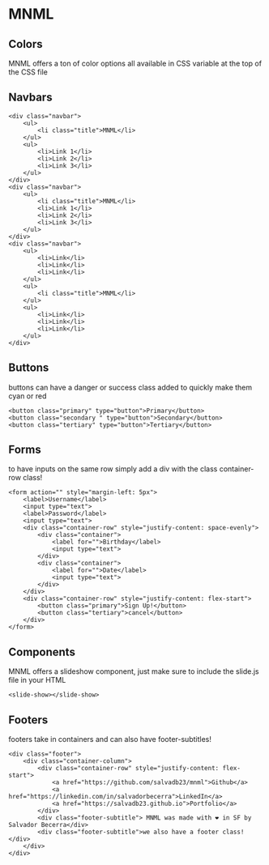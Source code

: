 # MNML

## Colors
MNML offers a ton of color options all available in CSS variable at the top of the CSS file
## Navbars
```
<div class="navbar">
    <ul>
        <li class="title">MNML</li>
    </ul>
    <ul>
        <li>Link 1</li>
        <li>Link 2</li>
        <li>Link 3</li>
    </ul>
</div>
<div class="navbar">
    <ul>
        <li class="title">MNML</li>
        <li>Link 1</li>
        <li>Link 2</li>
        <li>Link 3</li>
    </ul>
</div>
<div class="navbar">
    <ul>
        <li>Link</li>
        <li>Link</li>
        <li>Link</li>
    </ul>
    <ul>
        <li class="title">MNML</li>
    </ul>
    <ul>
        <li>Link</li>
        <li>Link</li>
        <li>Link</li>
    </ul>
</div>
```
## Buttons 
buttons can have a danger or success class added to quickly make them cyan or red
```
<button class="primary" type="button">Primary</button>
<button class="secondary " type="button">Secondary</button>
<button class="tertiary" type="button">Tertiary</button>
```
## Forms 
to have inputs on the same row simply add a div with the class container-row class!
```
<form action="" style="margin-left: 5px">
    <label>Username</label>
    <input type="text">
    <label>Password</label>
    <input type="text">
    <div class="container-row" style="justify-content: space-evenly">
        <div class="container">
            <label for="">Birthday</label>
            <input type="text">
        </div>
        <div class="container">
            <label for="">Date</label>
            <input type="text">
        </div>
    </div>
    <div class="container-row" style="justify-content: flex-start">
        <button class="primary">Sign Up!</button>
        <button class="tertiary">cancel</button>
    </div>
</form>
```
## Components
MNML offers a slideshow component, just make sure to include the slide.js file in your HTML
```
<slide-show></slide-show>
```
## Footers 
footers take in containers and can also have footer-subtitles!
```
<div class="footer">
    <div class="container-column">
        <div class="container-row" style="justify-content: flex-start">
            <a href="https://github.com/salvadb23/mnml">Github</a>
            <a href="https://linkedin.com/in/salvadorbecerra">LinkedIn</a>
            <a href="https://salvadb23.github.io">Portfolio</a>
        </div>
        <div class="footer-subtitle"> MNML was made with ❤️ in SF by Salvador Becerra</div>
        <div class="footer-subtitle">we also have a footer class!</div>
    </div>
</div>
```
